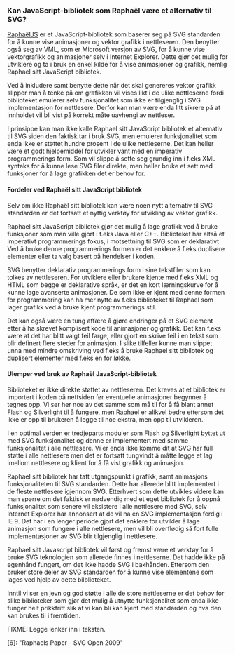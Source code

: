 ### Kan JavaScript-bibliotek som Raphaël være et alternativ til SVG? ###

[RaphaëlJS][1] er et JavaScript-bibliotek som baserer seg
på SVG standarden for å kunne vise animasjoner og vektor grafikk i
nettleseren. Den benytter også seg av VML, som er Microsoft versjon av SVG,
for å kunne vise vektorgrafikk og animasjoner selv i Internet Explorer.
Dette gjør det mulig for utviklere og ta i bruk en enkel kilde for å vise
animasjoner og grafikk, nemlig Raphael sitt JavaScript bibliotek.

Ved å inkludere samt benytte dette når det skal genereres vektor grafikk slipper 
man å tenke på om grafikken vil vises likt i de ulike nettleserne fordi biblioteket 
emulerer selv funksjonalitet som ikke er tilgjenglig i SVG implementasjon for
nettlesere. Derfor kan man være enda litt sikrere på at innholdet vil bli vist på
korrekt måte uavhengi av nettleser.

I prinsippe kan man ikke kalle Raphael sitt JavaScript bibliotek et alternativ
til SVG siden den faktisk tar i bruk SVG, men emulerer funksjonalitet som enda
ikke er støttet hundre prosent i de ulike nettleserne. Det kan heller være et
godt hjelpemiddel for utvikler vant med en imperativ programmerings form. Som vil
slippe å sette seg grundig inn i f.eks XML syntaks for å kunne lese SVG filer
direkte, men heller bruke et sett med funksjoner for å lage grafikken det er behov
for.

#### Fordeler ved Raphaël sitt JavaScript bibliotek ####

Selv om ikke Raphaël sitt bibliotek kan være noen nytt alternativ til SVG
standarden er det fortsatt et nyttig verktøy for utvikling av vektor grafikk.

Raphael sitt JavaScript bibliotek gjør det mulig å lage grafikk ved å bruke
funksjoner som man ville gjort i f.eks Java eller C++. Biblioteket har altså
et imperativt programmerings fokus, i motsettning til SVG som er deklarativt.
Ved å bruke denne programmerings formen er det enklere å f.eks duplisere 
elementer eller ta valg basert på hendelser i koden. 

SVG benytter deklarativ programmerings form i sine tekstfiler som kan tolkes
av nettleseren. For utviklere eller brukere kjente med f.eks XML og HTML som
begge er deklarative språk, er det en kort lærningskurve for å kunne lage
avanserte animasjoner. De som ikke er kjent med denne formen for programmering
kan ha mer nytte av f.eks biblioteket til Raphael som lager grafikk ved å 
bruke kjent programmerings stil. 

Det kan også være en tung affære å gjøre endringer på et SVG element etter å
ha skrevet komplisert kode til animasjoner og grafikk. Det kan f.eks være at
det har blitt valgt feil farge, eller gjort en skrive feil i en tekst som blir
definert flere steder for animasjon. I slike tilfeller kunne man slippet unna
med mindre omskriving ved f.eks å bruke Raphael sitt bibliotek og duplisert
elementer med f.eks en for løkke. 

#### Ulemper ved bruk av Raphaël JavaScript-bibliotek ####

Biblioteket er ikke direkte støttet av nettleseren. Det kreves at et
bibliotek er importert i koden på nettsiden før eventuelle animasjoner
begynner å tegnes opp. Vi ser her noe av det samme som må til for å få
blant annet Flash og Silverlight til å fungere, men Raphael er alikvel
bedre ettersom det ikke er opp til brukeren å legge til noe ekstra, men
opp til utvikleren.

I en optimal verden er tredjeparts moduler som Flash og Silverlight byttet
ut med SVG funksjonalitet og denne er implementert med samme funksjonalitet
i alle nettlesere. Vi er enda ikke komme dit at SVG har full støtte i alle
nettlesere men det er fortsatt tungvindt å måtte legge et lag imellom nettlesere
og klient for å få vist grafikk og animasjon.

Raphael sitt bibliotek har tatt utgangspunkt i grafikk, samt animasjons
funksjonaliteten til SVG standarden. Dette har allerede blitt implementert
i de fleste nettlesere igjennom SVG. Etterhvert som dette utvikles videre
kan man spørre om det faktisk er nødvendig med et eget bibliotek for å oppnå
funksjonalitet som senere vil eksistere i alle nettlesere med SVG, selv Internet
Explorer har annonsert at de vil ha en SVG implementasjon ferdig i IE 9. Det
har i en lenger periode gjort det enklere for utvikler å lage animasjon som
fungere i alle nettlesere, men vil bli overflødig så fort fulle implementasjoner
av SVG blir tilgjenglig i nettlesere.

Raphael sitt Javascript bibliotek vil først og fremst være et verktøy for å
bruke SVG teknologien som allerede finnes i nettleserne. Det hadde ikke på
egenhånd fungert, om det ikke hadde SVG i bakhånden. Ettersom den bruker
store deler av SVG standarden for å kunne vise elementene som lages ved
hjelp av dette bilblioteket. 

Inntil vi ser en jevn og god støtte i alle de store nettleserne er det behov
for slike biblioteker som gjør det mulig å utnytte funksjonalitet som enda
ikke funger helt prikkfritt slik at vi kan bli kan kjent med standarden og
hva den kan brukes til i fremtiden.

FIXME: Legge lenker inn i teksten.

[1]: http://raphaeljs.com/
[2]: http://raphaeljs.com/reference.html
[3]: http://en.wikipedia.org/wiki/Imperative_programming
[4]: http://en.wikipedia.org/wiki/Declarative_programming
[5]: http://net.tutsplus.com/tutorials/javascript-ajax/an-introduction-to-the-raphael-js-library/ 
[6]: "Raphaels Paper - SVG Open 2009"
